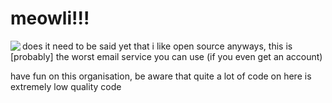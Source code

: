 # meowli!!!

<p align="center">
    <img align="left" src="https://flush.eqilia.gay/meowli/meowli.png">
</p>

does it need to be said yet that i like open source
anyways, this is [probably] the worst email service you can use (if you even get an account)

have fun on this organisation, be aware that quite a lot of code on here is extremely low quality code

